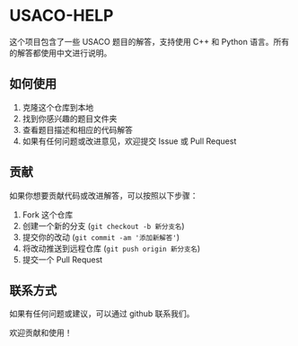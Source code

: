 # USACO-HELP

这个项目包含了一些 USACO 题目的解答，支持使用 C++ 和 Python 语言。所有的解答都使用中文进行说明。

## 如何使用

1. 克隆这个仓库到本地
2. 找到你感兴趣的题目文件夹
3. 查看题目描述和相应的代码解答
4. 如果有任何问题或改进意见，欢迎提交 Issue 或 Pull Request

## 贡献

如果你想要贡献代码或改进解答，可以按照以下步骤：

1. Fork 这个仓库
2. 创建一个新的分支 (`git checkout -b 新分支名`)
3. 提交你的改动 (`git commit -am '添加新解答'`)
4. 将改动推送到远程仓库 (`git push origin 新分支名`)
5. 提交一个 Pull Request

## 联系方式

如果有任何问题或建议，可以通过 github 联系我们。

欢迎贡献和使用！
